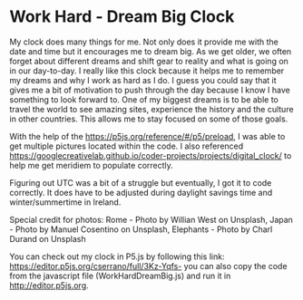 # Work Hard - Dream Big Clock

My clock does many things for me. Not only does it provide me with the date and time but it encourages me to dream big. As we get older, we often forget about different dreams and shift gear to reality and what is going on in our day-to-day. I really like this clock because it helps me to remember my dreams and why I work as hard as I do. I guess you could say that it gives me a bit of motivation to push through the day because I know I have something to look forward to. One of my biggest dreams is to be able to travel the world to see amazing sites, experience the history and the culture in other countries. This allows me to stay focused on some of those goals.

With the help of the https://p5js.org/reference/#/p5/preload, I was able to get multiple pictures located within the code. I also referenced https://googlecreativelab.github.io/coder-projects/projects/digital_clock/ to help me get meridiem to populate correctly.

Figuring out UTC was a bit of a struggle but eventually, I got it to code correctly. It does have to be adjusted during daylight savings time and winter/summertime in Ireland.

Special credit for photos: Rome - Photo by Willian West on Unsplash, Japan - Photo by Manuel Cosentino on Unsplash, Elephants - Photo by Charl Durand on Unsplash

You can check out my clock in P5.js by following this link: https://editor.p5js.org/cserrano/full/3Kz-Yqfs- you can also copy the code from the javascript file (WorkHardDreamBig.js) and run it in http://editor.p5js.org.

